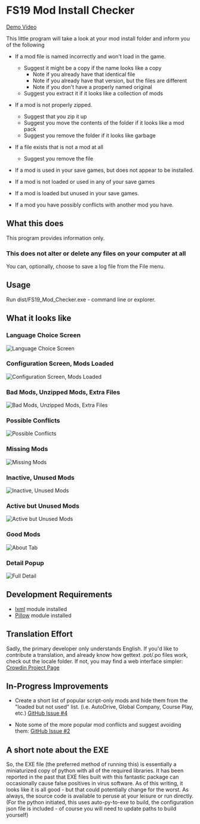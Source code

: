 # FS19 Mod Install Checker

[Demo Video](https://streamable.com/wi4u04)

This little program will take a look at your mod install folder and inform you of the following

* If a mod file is named incorrectly and won't load in the game.
  * Suggest it might be a copy if the name looks like a copy
    * Note if you already have that identical file
    * Note if you already have that version, but the files are different
    * Note if you don't have a properly named original
  * Suggest you extract it if it looks like a collection of mods

* If a mod is not properly zipped.
  * Suggest that you zip it up
  * Suggest you move the contents of the folder if it looks like a mod pack
  * Suggest you remove the folder if it looks like garbage

* If a file exists that is not a mod at all
  * Suggest you remove the file

* If a mod is used in your save games, but does not appear to be installed.

* If a mod is not loaded or used in any of your save games

* If a mod is loaded but unused in your save games.

* If a mod you have possibly conflicts with another mod you have.

## What this does

This program provides information only.

### This does not alter or delete any files on your computer at all

You can, optionally, choose to save a log file from the File menu.

## Usage

Run dist/FS19_Mod_Checker.exe - command line or explorer.

## What it looks like

### Language Choice Screen

![Language Choice Screen](screen_shots/000-LangPick.png)

### Configuration Screen, Mods Loaded

![Configuration Screen, Mods Loaded](screen_shots/001-ConfigLoaded.png)

### Bad Mods, Unzipped Mods, Extra Files

![Bad Mods, Unzipped Mods, Extra Files](screen_shots/002-BadMods.png)

### Possible Conflicts

![Possible Conflicts](screen_shots/003-Conflicts.png)

### Missing Mods

![Missing Mods](screen_shots/004-MissingMods.png)

### Inactive, Unused Mods

![Inactive, Unused Mods](screen_shots/005-InactiveMods.png)

### Active but Unused Mods

![Active but Unused Mods](screen_shots/006-UnusedMods.png)

### Good Mods

![About Tab](screen_shots/007-GoodMods.png)

### Detail Popup

![Full Detail](screen_shots/010-DetailFull.png)

## Development Requirements

* [lxml](https://lxml.de/installation.html) module installed
* [Pillow](https://pillow.readthedocs.io/en/latest/installation.html) module installed

## Translation Effort

Sadly, the primary developer only understands English.  If you'd like to contribute a translation, and already know how gettext .pot/.po files work, check out the locale folder.  If not, you may find a web interface simpler: [Crowdin Project Page](https://crowdin.com/project/fs19-mod-checker)

## In-Progress Improvements

* Create a short list of popular script-only mods and hide them from the "loaded but not used" list. (i.e. AutoDrive, Global Company, Course Play, etc.) [GitHub Issue #4](https://github.com/jtsage/FS19_Mod_Checker/issues/4)

* Note some of the more popular mod conflicts and suggest avoiding them: [GitHub Issue #2](https://github.com/jtsage/FS19_Mod_Checker/issues/2)

## A short note about the EXE

 So, the EXE file (the preferred method of running this) is essentially a miniaturized copy of python with all of the required libraries.  It has been reported in the past that EXE files built with this fantastic package can occasionally cause false positives in virus software.  As of this writing, it looks like it is all good - but that could potentially change for the worst.  As always, the source code is available to peruse at your leisure or run directly. (For the python initiated, this uses auto-py-to-exe to build, the configuration json file is included - of course you will need to update paths to build yourself)
